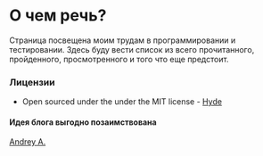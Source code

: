# О чем речь?
Страница посвещена моим трудам в программировании и тестировании. Здесь буду вести список из всего прочитанного, пройденного, просмотренного и того что еще предстоит.

### Лицензии
* Open sourced under the under the MIT license - [Hyde](https://github.com/poole/hyde)

#### Идея блога выгодно позаимствована
[Andrey A.](https://github.com/Drewleks)
